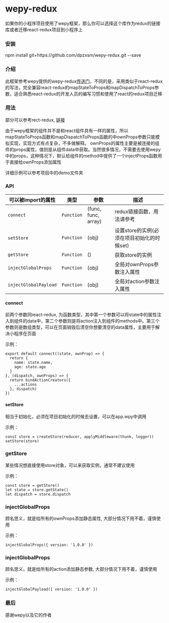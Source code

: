 # wepy-redux
如果你的小程序项目使用了wepy框架，那么你可以选择这个库作为redux的链接库或者迁移react-redux项目到小程序上

### 安装
npm install git+https:\/\/github.com/dpzxsm/wepy-redux.git --save

### 介绍
此框架参考wepy提供的wepy-redux[传送门](https://github.com/Tencent/wepy/blob/2.0.x/packages/wepy-redux/README.md)，不同的是，采用类似于react-redux的写法，完全兼容react-redux的mapStateToProps和mapDispatchToProps参数，适合熟悉react-redux的开发人员的编写习惯和使用了react的redux项目迁移

### 用法
部分可以参考rect-redux, [链接](https://github.com/reactjs/react-redux)

由于wepy框架的组件并不是和react组件具有一样的属性，所以mapStateToProps函数和mapDispatchToProps函数的中ownProps参数只能模拟实现，实现方式有点复杂，不多做解释。
ownProps的属性主要是被连接的组件的props属性，值则是从组件data中获取。当然很多情况，不需要去使用wepy中的props，这种情况下，默认给组件的method中提供了一个injectProps函数用于直接给ownProps添加属性

详细示例可以参考项目中的demo文件夹

### API

| 可以被import的属性 | 类型 | 参数 | 描述 |
|-------------|----------|--------------|----------------------------------------------------------------|
| `connect` | `Function` | (func, func, array) | redux链接函数，用法请参考 |
| `setStore`   | `Function` | (obj) | 设置store的实例(必须在项目初始化的时候set) |
| `getStore`     | `Function` | () | 获取store的实例 |
| `injectGlobalProps`     | `Function` | (obj) | 全局对ownProps参数注入属性 |
| `injectGlobalPayload`     | `Function` | (obj) | 全局对action参数注入属性 |

#### connect

前两个参数同react-redux, 为函数类型，其中第一个参数可以将state中的属性注入到组件的data中，第二个参数则是将action注入到组件的methods中。第三个参数则是数组类型，可以在页面销毁后清空你想要清空的data属性，主要用于解决小程序在页面

示例：
```
export default connect((state, ownProp) => {
  return {
    name: state.name,
    age: state.age
  }
}, (dispatch, ownProps) => {
  return bindActionCreators({
    ...actions
  }, dispatch)
})
```

#### setStore
相当于初始化，必须在项目初始化的时候去设置，可以在app.wpy中调用

示例：
```
const store = createStore(reducer, applyMiddleware(thunk, logger))
setStore(store)
```

### getStore
某些情况想直接使用store对象，可以来获取实例，通常不建议使用

示例：
```
const store = getStore()
let state = store.getState()
let dispatch = store.dispatch
```

### injectGlobalProps
顾名思义，就是给所有的ownProps添加静态属性, 大部分情况下用不着，谨慎使用

示例：
```
injectGlobalProps({ version: '1.0.0' })
```

### injectGlobalProps
顾名思义，就是给所有的action添加静态参数, 大部分情况下用不着，谨慎使用

示例：
```
injectGlobalPayload({ version: '1.0.0' })
```

### 最后
感谢wepy以及它的作者